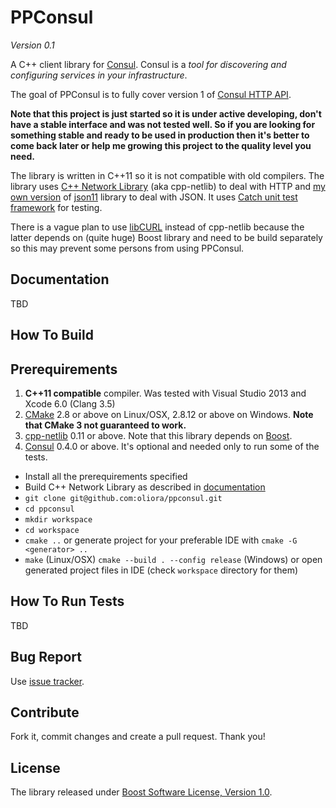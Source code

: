 # PPConsul

*Version 0.1*

A C++ client library for [Consul](http://consul.io). Consul is a *tool for discovering and configuring services in your infrastructure*.

The goal of PPConsul is to fully cover version 1 of [Consul HTTP API](http://www.consul.io/docs/agent/http.html).

**Note that this project is just started so it is under active developing, don't have a stable interface and was not tested well.
So if you are looking for something stable and ready to be used in production then it's better to come back later or help me growing this project to the quality level you need.**

The library is written in C++11 so it is not compatible with old compilers.
The library uses [C++ Network Library](http://cpp-netlib.org/) (aka cpp-netlib) to deal with HTTP and
[my own version](https://github.com/oliora/json11) of [json11](https://github.com/dropbox/json11) library to deal with JSON.
It uses [Catch unit test framework](https://github.com/philsquared/Catch) for testing.

There is a vague plan to use [libCURL](http://curl.haxx.se/libcurl/) instead of cpp-netlib because the latter depends on (quite huge) Boost library and need to be build separately so this may prevent some persons from using PPConsul.

## Documentation
TBD

## How To Build 

## Prerequirements
1. **C++11 compatible** compiler. Was tested with Visual Studio 2013 and Xcode 6.0 (Clang 3.5)
2. [CMake](http://www.cmake.org/) 2.8 or above on Linux/OSX, 2.8.12 or above on Windows. **Note that CMake 3 not guaranteed to work.**
3. [cpp-netlib](http://cpp-netlib.org/) 0.11 or above. Note that this library depends on [Boost](http://www.boost.org/).
4. [Consul](http://consul.io) 0.4.0 or above. It's optional and needed only to run some of the tests.


* Install all the prerequirements specified
* Build C++ Network Library as described in [documentation](http://cpp-netlib.org/0.11.0/getting_started.html)
* `git clone git@github.com:oliora/ppconsul.git`
* `cd ppconsul`
* `mkdir workspace`
* `cd workspace`
* `cmake ..`
   or generate project for your preferable IDE with `cmake -G <generator> ..`
* `make` (Linux/OSX)
  `cmake --build . --config release` (Windows)
   or open generated project files in IDE (check `workspace` directory for them)

## How To Run Tests
TBD

## Bug Report
Use [issue tracker](https://github.com/oliora/ppconsul/issues).

## Contribute
Fork it, commit changes and create a pull request. Thank you!

## License
The library released under [Boost Software License, Version 1.0](http://www.boost.org/LICENSE_1_0.txt).
